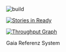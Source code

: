 ![build](https://travis-ci.org/xdoo/vaadin-demo.svg?branch=master)

 [![Stories in Ready](https://badge.waffle.io/xdoo/vaadin-demo.svg?label=ready&title=Ready)](http://waffle.io/xdoo/vaadin-demo) 
 
[![Throughput Graph](https://graphs.waffle.io/xdoo/vaadin-demo/throughput.svg)](https://waffle.io/xdoo/vaadin-demo/metrics) 

Gaia Referenz System
